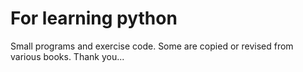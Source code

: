 # For learning python
Small programs and exercise code.
Some are copied or revised from various books.
Thank you...
